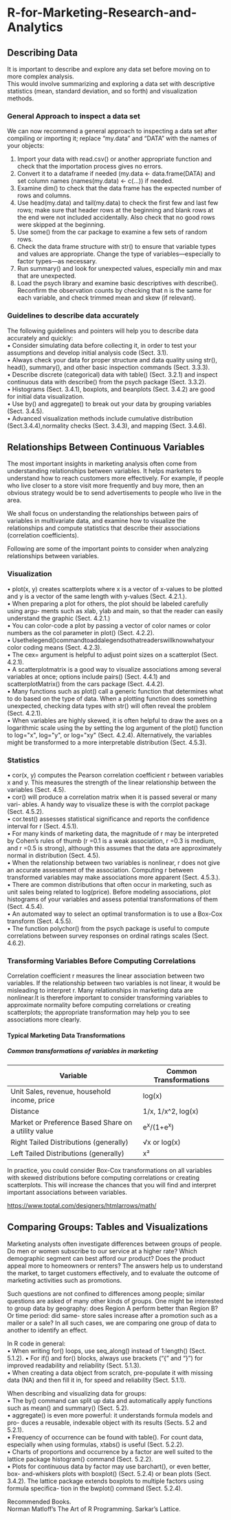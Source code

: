 # R-for-Marketing-Research-and-Analytics

## Describing Data  

It is important to describe and explore any data set before moving on to more complex analysis.  
This would involve summarizing and exploring a data set with descriptive statistics (mean, standard deviation, and so forth) and visualization methods.  
### General Approach to inspect a data set
We can now recommend a general approach to inspecting a data set after compiling or importing it; replace “my.data” and “DATA” with the names of your objects:  
1. Import your data with read.csv() or another appropriate function and check that the importation process gives no errors.  
2. Convert it to a dataframe if needed (my.data <- data.frame(DATA) and set column names (names(my.data) <- c(...)) if needed.  
3. Examine dim() to check that the data frame has the expected number of rows and columns.  
4. Use head(my.data) and tail(my.data) to check the first few and last few rows; make sure that header rows at the beginning and blank rows at the end were not included accidentally. Also check that no good rows were skipped at the beginning.  
5. Use some() from the car package to examine a few sets of random rows.  
6. Check the data frame structure with str() to ensure that variable types and values are appropriate. Change the type of variables—especially to factor types—as necessary.  
7. Run summary() and look for unexpected values, especially min and max that are unexpected.  
8. Load the psych library and examine basic descriptives with describe(). Reconfirm the observation counts by checking that n is the same for each variable, and check trimmed mean and skew (if relevant).  

### Guidelines to describe data accurately
The following guidelines and pointers will help you to describe data accurately and quickly:  
• Consider simulating data before collecting it, in order to test your assumptions and develop initial analysis code (Sect. 3.1).  
• Always check your data for proper structure and data quality using str(), head(), summary(), and other basic inspection commands (Sect. 3.3.3).  
• Describe discrete (categorical) data with table() (Sect. 3.2.1) and inspect continuous data with describe() from the psych package (Sect. 3.3.2).  
• Histograms (Sect. 3.4.1), boxplots, and beanplots (Sect. 3.4.2) are good for initial data visualization.  
• Use by() and aggregate() to break out your data by grouping variables (Sect. 3.4.5).  
• Advanced visualization methods include cumulative distribution (Sect.3.4.4),normality checks (Sect. 3.4.3), and mapping (Sect. 3.4.6).  

## Relationships Between Continuous Variables  
The most important insights in marketing analysis often come from understanding relationships between variables. It helps marketers to understand how to reach customers more effectively. For example, if people who live closer to a store visit more frequently and buy more, then an obvious strategy would be to send advertisements to people who live in the area.  
  
We shall focus on understanding the relationships between pairs of variables in multivariate data, and examine how to visualize the relationships and compute statistics that describe their associations (correlation coefficients).  
  
Following are some of the important points to consider when analyzing relationships between variables.  
### Visualization  
• plot(x, y) creates scatterplots where x is a vector of x-values to be plotted and y is a vector of the same length with y-values (Sect. 4.2.1.).  
• When preparing a plot for others, the plot should be labeled carefully using argu- ments such as xlab, ylab and main, so that the reader can easily understand the graphic (Sect. 4.2.1.)  
• You can color-code a plot by passing a vector of color names or color numbers as the col parameter in plot() (Sect. 4.2.2).  
• Usethelegend()commandtoaddalegendsothatreaderswillknowwhatyour color coding means (Sect. 4.2.3).  
• The cex= argument is helpful to adjust point sizes on a scatterplot (Sect. 4.2.1).  
• A scatterplotmatrix is a good way to visualize associations among several variables at once; options include pairs() (Sect. 4.4.1) and scatterplotMatrix()
from the cars package (Sect. 4.4.2).  
• Many functions such as plot() call a generic function that determines what to do based on the type of data. When a plotting function does something unexpected,
checking data types with str() will often reveal the problem (Sect. 4.2.1).  
• When variables are highly skewed, it is often helpful to draw the axes on a logarithmic scale using the by setting the log argument of the plot() function to log="x", log="y", or log="xy" (Sect. 4.2.4). Alternatively, the variables might be transformed to a more interpretable distribution (Sect. 4.5.3).  
  
### Statistics   
• cor(x, y) computes the Pearson correlation coefficient r between variables x and y. This measures the strength of the linear relationship between the variables (Sect. 4.5).  
• cor() will produce a correlation matrix when it is passed several or many vari- ables. A handy way to visualize these is with the corrplot package (Sect. 4.5.2).  
• cor.test() assesses statistical significance and reports the confidence interval for r (Sect. 4.5.1).  
• For many kinds of marketing data, the magnitude of r may be interpreted by Cohen’s rules of thumb (r =0.1 is a weak association, r =0.3 is medium, and r =0.5 is strong), although this assumes that the data are approximately normal in distribution (Sect. 4.5).  
• When the relationship between two variables is nonlinear, r does not give an accurate assessment of the association. Computing r between transformed variables may make associations more apparent (Sect. 4.5.3.).  
• There are common distributions that often occur in marketing, such as unit sales being related to log(price). Before modeling associations, plot histograms of your variables and assess potential transformations of them (Sect. 4.5.4).  
• An automated way to select an optimal transformation is to use a Box-Cox transform (Sect. 4.5.5).  
• The function polychor() from the psych package is useful to compute correlations between survey responses on ordinal ratings scales (Sect. 4.6.2).  
  
### Transforming Variables Before Computing Correlations

Correlation coefficient r measures the linear association between two variables. If the relationship between two variables is not linear, it would be misleading to interpret r. Many relationships in marketing data are nonlinear.It is therefore important to consider transforming variables to approximate normality before computing correlations or creating scatterplots; the appropriate transformation may help you to see associations more clearly.

#### Typical Marketing Data Transformations 

##### Common transformations of variables in marketing  
Variable | Common Transformations 
--- | --- 
Unit Sales, revenue, household income, price | log(x) 
Distance | 1/x, 1/x^2, log(x) 
Market or Preference Based Share on a utility value | e<sup>x</sup>/(1+e<sup>x</sup>)
Right Tailed Distributions (generally) | <span>&#8730;</span>x or log(x)
Left Tailed Distributions (generally) | x<span>&sup2;</span>   
  
  
In practice, you could consider Box-Cox transformations on all variables with skewed distributions before computing correlations or creating scatterplots. This will increase the chances that you will find and interpret important associations between variables.

https://www.toptal.com/designers/htmlarrows/math/

## Comparing Groups: Tables and Visualizations

Marketing analysts often investigate differences between groups of people. Do men or women subscribe to our service at a higher rate? Which demographic segment can best afford our product? Does the product appeal more to homeowners or renters? The answers help us to understand the market, to target customers effectively, and to evaluate the outcome of marketing activities such as promotions.  
  
Such questions are not confined to differences among people; similar questions are asked of many other kinds of groups. One might be interested to group data by geography: does Region A perform better than Region B? Or time period: did same- store sales increase after a promotion such as a mailer or a sale? In all such cases, we are comparing one group of data to another to identify an effect.  
  
  
In R code in general:  
• When writing for() loops, use seq_along() instead of 1:length() (Sect. 5.1.2). 
• For if() and for() blocks, always use brackets (“{” and “}”) for improved readability and reliability (Sect. 5.1.3).  
• When creating a data object from scratch, pre-populate it with missing data (NA) and then fill it in, for speed and reliability (Sect. 5.1.1).  

When describing and visualizing data for groups:  
• The by() command can split up data and automatically apply functions such as mean() and summary() (Sect. 5.2).  
• aggregate() is even more powerful: it understands formula models and pro- duces a reusable, indexable object with its results (Sects. 5.2 and 5.2.1).  
• Frequency of occurrence can be found with table(). For count data, especially when using formulas, xtabs() is useful (Sect. 5.2.2).  
• Charts of proportions and occurrence by a factor are well suited to the lattice package histogram() command (Sect. 5.2.2).  
• Plots for continuous data by factor may use barchart(), or even better, box- and-whiskers plots with boxplot() (Sect. 5.2.4) or bean plots (Sect. 3.4.2). The lattice package extends boxplots to multiple factors using formula specifica- tion in the bwplot() command (Sect. 5.2.4).  
  
  
Recommended Books.  
Norman Matloff’s The Art of R Programming. 
Sarkar’s Lattice.  




